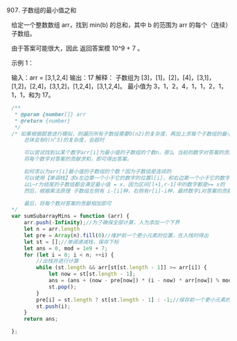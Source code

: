 907. 子数组的最小值之和

给定一个整数数组 arr，找到 min(b) 的总和，其中 b 的范围为 arr 的每个（连续）子数组。

由于答案可能很大，因此 返回答案模 10^9 + 7 。

 

示例 1：

输入：arr = [3,1,2,4]
输出：17
解释：
子数组为 [3]，[1]，[2]，[4]，[3,1]，[1,2]，[2,4]，[3,1,2]，[1,2,4]，[3,1,2,4]。 
最小值为 3，1，2，4，1，1，2，1，1，1，和为 17。
```js
/**
 * @param {number[]} arr
 * @return {number}
 */
/* 如果根据题意进行模拟，则遍历所有子数组需要O(n2)的复杂度，再加上求每个子数组的最小值，
    总体会有O(n^3)的复杂度，会超时

    可以尝试找到以某个数字arr[i]为最小值的子数组的个数n，那么 当前的数字对答案的贡献就是arr[i]*n
    将每个数字对答案的贡献求和，即可得出答案。

    如何求以为arr[i]最小值的子数组的个数？因为子数组是连续的
    可以使用【单调栈】求x左边第一个小于它的数字的位置l[i]，和右边第一个小于它的数字的位置r，那么以l+1~i为开头，
    以i~r为结尾的子数组都会满足最小值 = x，因为区间[l+1,r-1]中的数字都是>= x的
    然后，根据乘法原理 子数组左侧有 i-[i]种，右侧有r[i]-i种，最终数字i对答案的贡献就是arr[i]*(i-l[i])*(r[i]-i)

    最后，将每个数对答案的贡献相加即可
*/ 
var sumSubarrayMins = function (arr) {
    arr.push(-Infinity);//为了确保全部计算，人为添加一个下界
    let n = arr.length
    let pre = Array(n).fill(0)//维护前一个更小元素的位置，在入栈时得出
    let st = [];//单调递减栈，保存下标
    let ans = 0, mod = 1e9 + 7;
    for (let i = 0; i < n; ++i) {
        //出栈并进行计算
        while (st.length && arr[st[st.length - 1]] >= arr[i]) {
            let now = st[st.length - 1];
            ans = (ans + (now - pre[now]) * (i - now) * arr[now]) % mod;
            st.pop();
        }
        pre[i] = st.length ? st[st.length - 1] : -1;//保存前一个更小元素的位置
        st.push(i);
    }
    return ans;

};